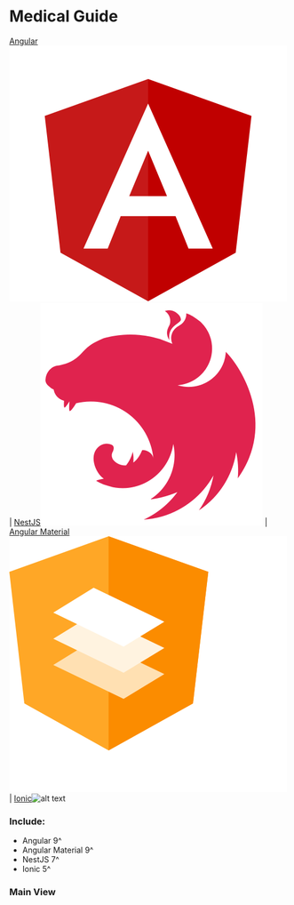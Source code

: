 # Medical Guide

 [Angular](https://angular.io/)![alt text](./assets-git/angular.svg) | [NestJS](https://nestjs.com/)![alt text](./assets-git/nestjs.svg) | [Angular Material](https://material.angular.io/)![alt text](./assets-git/angular-material.svg) | [Ionic](https://ionicframework.com/)![alt text](./assets-git/ionic.svg)


### Include:

 - Angular 9^
 - Angular Material 9^
 - NestJS 7^
 - Ionic 5^

### Main View


